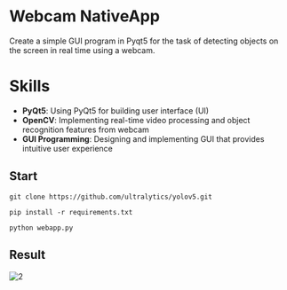 # Webcam NativeApp
Create a simple GUI program in Pyqt5 for the task of detecting objects on the screen in real time using a webcam.

# Skills
- **PyQt5**: Using PyQt5 for building user interface (UI)
- **OpenCV**: Implementing real-time video processing and object recognition features from webcam
- **GUI Programming**: Designing and implementing GUI that provides intuitive user experience

## Start
```
git clone https://github.com/ultralytics/yolov5.git
```

```
pip install -r requirements.txt
```

```
python webapp.py
```

## Result
![2](https://github.com/BinnieJoe/NativApp_Yolov5/assets/167211454/7c6e9502-5f70-456f-bf75-14cebb8e5699)
